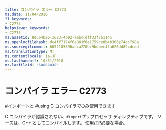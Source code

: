 ```yaml
---
title: コンパイラ エラー C2773
ms.date: 11/04/2016
f1_keywords:
- C2773
helpviewer_keywords:
- C2773
ms.assetid: 8d564b26-1623-4d92-aabc-dff33f7b1145
ms.openlocfilehash: dc4ff7174f6a801f0e1759ce8b4b306e74ec798a
ms.sourcegitcommit: 6052185696adca270bc9bdbec45a626dd89cdcdd
ms.translationtype: MT
ms.contentlocale: ja-JP
ms.lasthandoff: 10/31/2018
ms.locfileid: "50663035"
---
```

# <a name="compiler-error-c2773"></a>コンパイラ エラー C2773

\#インポートと #using C コンパイラでのみ使用できます

C コンパイラが認識されない、`#import`プリプロセッサ ディレクティブです。 ソースは、C++ としてコンパイルします。 使用[/TP](../../build/reference/tc-tp-tc-tp-specify-source-file-type.md)必要な場合。